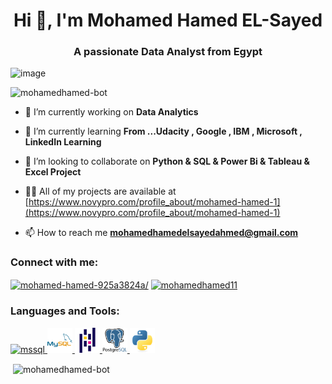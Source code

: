 <h1 align="center">Hi 👋, I'm Mohamed Hamed EL-Sayed</h1>
<h3 align="center">A passionate Data Analyst from Egypt</h3>

![image](https://github.com/user-attachments/assets/5ca5ea63-3aad-4d26-96c8-1373394c6e7e)


<p align="left"> <img src="https://komarev.com/ghpvc/?username=mohamedhamed-bot&label=Profile%20views&color=0e75b6&style=flat" alt="mohamedhamed-bot" /> </p>

- 🔭 I’m currently working on **Data Analytics**

- 🌱 I’m currently learning **From ...Udacity , Google , IBM , Microsoft , LinkedIn Learning**

- 👯 I’m looking to collaborate on **Python & SQL & Power Bi & Tableau & Excel Project**

- 👨‍💻 All of my projects are available at [https://www.novypro.com/profile_about/mohamed-hamed-1](https://www.novypro.com/profile_about/mohamed-hamed-1)

- 📫 How to reach me **mohamedhamedelsayedahmed@gmail.com**

<h3 align="left">Connect with me:</h3>
<p align="left">
<a href="https://linkedin.com/in/mohamed-hamed-925a3824a/" target="blank"><img align="center" src="https://raw.githubusercontent.com/rahuldkjain/github-profile-readme-generator/master/src/images/icons/Social/linked-in-alt.svg" alt="mohamed-hamed-925a3824a/" height="30" width="40" /></a>
<a href="https://kaggle.com/mohamedhamed11" target="blank"><img align="center" src="https://raw.githubusercontent.com/rahuldkjain/github-profile-readme-generator/master/src/images/icons/Social/kaggle.svg" alt="mohamedhamed11" height="30" width="40" /></a>
</p>

<h3 align="left">Languages and Tools:</h3>
<p align="left"> <a href="https://www.microsoft.com/en-us/sql-server" target="_blank" rel="noreferrer"> <img src="https://www.svgrepo.com/show/303229/microsoft-sql-server-logo.svg" alt="mssql" width="40" height="40"/> </a> <a href="https://www.mysql.com/" target="_blank" rel="noreferrer"> <img src="https://raw.githubusercontent.com/devicons/devicon/master/icons/mysql/mysql-original-wordmark.svg" alt="mysql" width="40" height="40"/> </a> <a href="https://pandas.pydata.org/" target="_blank" rel="noreferrer"> <img src="https://raw.githubusercontent.com/devicons/devicon/2ae2a900d2f041da66e950e4d48052658d850630/icons/pandas/pandas-original.svg" alt="pandas" width="40" height="40"/> </a> <a href="https://www.postgresql.org" target="_blank" rel="noreferrer"> <img src="https://raw.githubusercontent.com/devicons/devicon/master/icons/postgresql/postgresql-original-wordmark.svg" alt="postgresql" width="40" height="40"/> </a> <a href="https://www.python.org" target="_blank" rel="noreferrer"> <img src="https://raw.githubusercontent.com/devicons/devicon/master/icons/python/python-original.svg" alt="python" width="40" height="40"/> </a> </p>

<p>&nbsp;<img align="center" src="https://github-readme-stats.vercel.app/api?username=mohamedhamed-bot&show_icons=true&locale=en" alt="mohamedhamed-bot" /></p>

